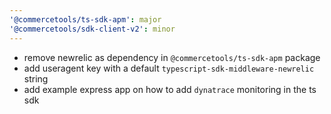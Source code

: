 ```yaml
---
'@commercetools/ts-sdk-apm': major
'@commercetools/sdk-client-v2': minor
---
```


- remove newrelic as dependency in `@commercetools/ts-sdk-apm` package
- add useragent key with a default `typescript-sdk-middleware-newrelic` string
- add example express app on how to add `dynatrace` monitoring in the ts sdk
